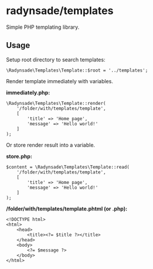 # radynsade/templates
Simple PHP templating library.
## Usage
Setup root directory to search templates:
```
\Radynsade\Templates\Template::$root = '../templates';
```
Render template immediately with variables.

**immediately.php:**
```
\Radynsade\Templates\Template::render(
	'/folder/with/templates/template',
	[
		'title' => 'Home page',
		'message' => 'Hello world!'
	]
);
```
Or store render result into a variable.

**store.php:**
```
$content = \Radynsade\Templates\Template::read(
	'/folder/with/templates/template',
	[
		'title' => 'Home page',
		'message' => 'Hello world!'
	]
);
```
**/folder/with/templates/template.phtml (or .php):**
```
<!DOCTYPE html>
<html>
	<head>
		<title><?= $title ?></title>
	</head>
	<body>
		<?= $message ?>
	</body>
</html>
```